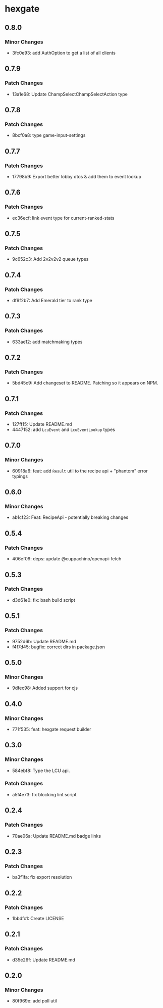 # hexgate

## 0.8.0

### Minor Changes

*   3fc0e93: add AuthOption to get a list of all clients

## 0.7.9

### Patch Changes

*   13a1e68: Update ChampSelectChampSelectAction type

## 0.7.8

### Patch Changes

*   8bcf0a8: type game-input-settings

## 0.7.7

### Patch Changes

*   17798b9: Export better lobby dtos & add them to event lookup

## 0.7.6

### Patch Changes

*   ec36ecf: link event type for current-ranked-stats

## 0.7.5

### Patch Changes

*   9c652c3: Add 2v2v2v2 queue types

## 0.7.4

### Patch Changes

*   df9f2b7: Add Emerald tier to rank type

## 0.7.3

### Patch Changes

*   633ae12: add matchmaking types

## 0.7.2

### Patch Changes

*   5bd45c9: Add changeset to README. Patching so it appears on NPM.

## 0.7.1

### Patch Changes

*   127ff15: Update README.md
*   4447152: add `LcuEvent` and `LcuEventLookup` types

## 0.7.0

### Minor Changes

*   60918a6: feat: add `Result` util to the recipe api + "phantom" error typings

## 0.6.0

### Minor Changes

*   ab1cf23: Feat: RecipeApi - potentially breaking changes

## 0.5.4

### Patch Changes

*   406ef09: deps: update @cuppachino/openapi-fetch

## 0.5.3

### Patch Changes

*   d3d61e0: fix: bash build script

## 0.5.1

### Patch Changes

*   9752d6b: Update README.md
*   f4f7d45: bugfix: correct dirs in package.json

## 0.5.0

### Minor Changes

*   9dfec98: Added support for cjs

## 0.4.0

### Minor Changes

*   771f535: feat: hexgate request builder

## 0.3.0

### Minor Changes

*   584ebf8: Type the LCU api.

### Patch Changes

*   a5f4e73: fix blocking lint script

## 0.2.4

### Patch Changes

*   70ae06a: Update README.md badge links

## 0.2.3

### Patch Changes

*   ba3f1fa: fix export resolution

## 0.2.2

### Patch Changes

*   1bbdfc1: Create LICENSE

## 0.2.1

### Patch Changes

*   d35e26f: Update README.md

## 0.2.0

### Minor Changes

*   80f969e: add poll util

